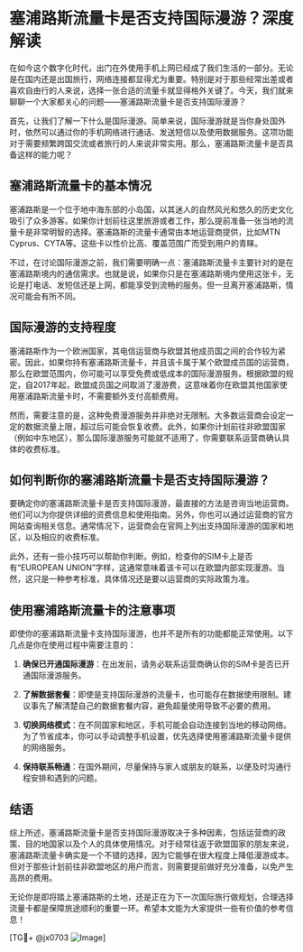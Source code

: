 # 塞浦路斯流量卡是否支持国际漫游？深度解读

在如今这个数字化时代，出门在外使用手机上网已经成了我们生活的一部分。无论是在国内还是出国旅行，网络连接都显得尤为重要。特别是对于那些经常出差或者喜欢自由行的人来说，选择一张合适的流量卡就显得格外关键了。今天，我们就来聊聊一个大家都关心的问题——塞浦路斯流量卡是否支持国际漫游？

首先，让我们了解一下什么是国际漫游。简单来说，国际漫游就是当你身处国外时，依然可以通过你的手机网络进行通话、发送短信以及使用数据服务。这项功能对于需要频繁跨国交流或者旅行的人来说非常实用。那么，塞浦路斯流量卡是否具备这样的能力呢？

## 塞浦路斯流量卡的基本情况

塞浦路斯是一个位于地中海东部的小岛国，以其迷人的自然风光和悠久的历史文化吸引了众多游客。如果你计划前往这里旅游或者工作，那么提前准备一张当地的流量卡是非常明智的选择。塞浦路斯的流量卡通常由本地运营商提供，比如MTN Cyprus、CYTA等。这些卡以性价比高、覆盖范围广而受到用户的青睐。

不过，在讨论国际漫游之前，我们需要明确一点：塞浦路斯流量卡主要针对的是在塞浦路斯境内的通信需求。也就是说，如果你只是在塞浦路斯境内使用这张卡，无论是打电话、发短信还是上网，都能享受到流畅的服务。但一旦离开塞浦路斯，情况可能会有所不同。

## 国际漫游的支持程度

塞浦路斯作为一个欧洲国家，其电信运营商与欧盟其他成员国之间的合作较为紧密。因此，如果你持有塞浦路斯流量卡，并且该卡属于某个欧盟成员国的运营商，那么在欧盟范围内，你可能可以享受免费或低成本的国际漫游服务。根据欧盟的规定，自2017年起，欧盟成员国之间取消了漫游费，这意味着你在欧盟其他国家使用塞浦路斯流量卡时，不需要额外支付高额费用。

然而，需要注意的是，这种免费漫游服务并非绝对无限制。大多数运营商会设定一定的数据流量上限，超过后可能会恢复收费。此外，如果你计划前往非欧盟国家（例如中东地区），那么国际漫游服务可能就不适用了，你需要联系运营商确认具体的收费标准。

## 如何判断你的塞浦路斯流量卡是否支持国际漫游？

要确定你的塞浦路斯流量卡是否支持国际漫游，最直接的方法是咨询当地运营商。他们可以为你提供详细的资费信息和使用指南。另外，你也可以通过运营商的官方网站查询相关信息。通常情况下，运营商会在官网上列出支持国际漫游的国家和地区，以及相应的收费标准。

此外，还有一些小技巧可以帮助你判断。例如，检查你的SIM卡上是否有“EUROPEAN UNION”字样，这通常意味着该卡可以在欧盟内部实现漫游。当然，这只是一种参考标准，具体情况还是要以运营商的实际政策为准。

## 使用塞浦路斯流量卡的注意事项

即使你的塞浦路斯流量卡支持国际漫游，也并不是所有的功能都能正常使用。以下几点是你在使用过程中需要注意的：

1. **确保已开通国际漫游**：在出发前，请务必联系运营商确认你的SIM卡是否已开通国际漫游服务。
   
2. **了解数据套餐**：即使是支持国际漫游的流量卡，也可能存在数据使用限制。建议事先了解清楚自己的数据套餐内容，避免超量使用导致不必要的费用。

3. **切换网络模式**：在不同国家和地区，手机可能会自动连接到当地的移动网络。为了节省成本，你可以手动调整手机设置，优先选择使用塞浦路斯流量卡提供的网络服务。

4. **保持联系畅通**：在国外期间，尽量保持与家人或朋友的联系，以便及时沟通行程安排和遇到的问题。

## 结语

综上所述，塞浦路斯流量卡是否支持国际漫游取决于多种因素，包括运营商的政策、目的地国家以及个人的具体使用情况。对于经常往返于欧盟国家的朋友来说，塞浦路斯流量卡确实是一个不错的选择，因为它能够在很大程度上降低漫游成本。但对于那些计划前往非欧盟地区的用户而言，则需要提前做好充分准备，以免产生高昂的费用。

无论你是即将踏上塞浦路斯的土地，还是正在为下一次国际旅行做规划，合理选择流量卡都是保障旅途顺利的重要一环。希望本文能为大家提供一些有价值的参考信息！

[TG💪+ @jx0703 ![Image](https://github.com/user-attachments/assets/dbca1d08-cadb-493c-b0ec-ad6f7a83f270)]
